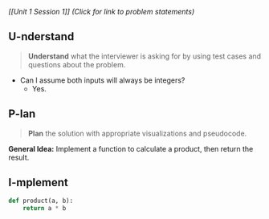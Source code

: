 *[[Unit 1 Session 1]] (Click for link to problem statements)*

## U-nderstand
 
> **Understand** what the interviewer is asking for by using test cases and questions about the problem.

- Can I assume both inputs will always be integers?
  - Yes.
  
## P-lan

> **Plan** the solution with appropriate visualizations and pseudocode.

**General Idea:** Implement a function to calculate a product, then return the result.

## I-mplement

```python
def product(a, b):
	return a * b
```
